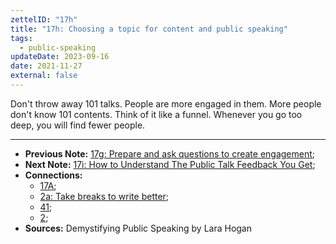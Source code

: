 ```yaml
---
zettelID: "17h"
title: "17h: Choosing a topic for content and public speaking"
tags:
  - public-speaking
updateDate: 2023-09-16
date: 2021-11-27
external: false
---
```


Don't throw away 101 talks. People are more engaged in them. More people don't know 101 contents. Think of it like a funnel. Whenever you go too deep, you will find fewer people.

---

- **Previous Note:** [17g: Prepare and ask questions to create engagement](/notes/17g/);
- **Next Note:** [17i: How to Understand The Public Talk Feedback You Get](/notes/17i/);
- **Connections:**
  - [17A](/notes/17a/);
  - [2a: Take breaks to write better](/notes/2a/);
  - [41](/notes/41/);
  - [2](/notes/2/);
- **Sources:**  Demystifying Public Speaking by Lara Hogan

